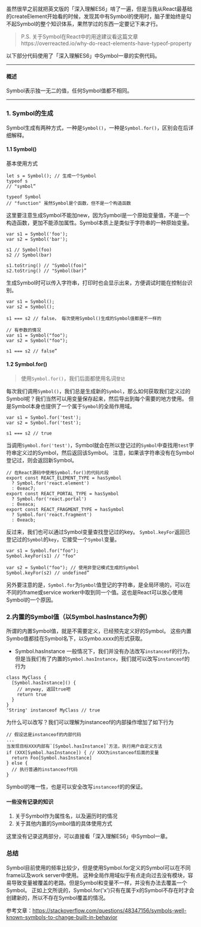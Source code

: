 虽然很早之前就把英文版的「深入理解ES6」啃了一遍，但是当我从React最基础的createElement开始看的时候，发现其中有Symbol的使用时，脑子里始终是勾不起Symbol的整个知识体系，果然学过的东西一定要记下来才行。
> P.S. 关于Symbol在React中的用途建议看这篇文章https://overreacted.io/why-do-react-elements-have-typeof-property

以下部分代码使用了「深入理解ES6」中Symbol一章的实例代码。

---
#### 概述
Symbol表示独一无二的值，任何Symbol值都不相同。

---
### 1. Symbol的生成
Symbol生成有两种方式，一种是`Symbol()`，一种是`Symbol.for()`，区别会在后详细解释。
#### 1.1 Symbol()
基本使用方式
```
let s = Symbol(); // 生成一个Symbol
typeof s
// "symbol”

typeof Symbol
// "function" 虽然Symbol是个函数，但不是一个构造函数
```
这里要注意生成Symbol不能加new，因为Symbol是一个原始变量值，不是一个构造函数，更加不能添加属性。Symbol本质上是类似于字符串的一种原始变量。
```
var s1 = Symbol('foo');
var s2 = Symbol('bar');

s1 // Symbol(foo)
s2 // Symbol(bar)

s1.toString() // "Symbol(foo)"
s2.toString() // "Symbol(bar)”
```
生成Symbol时可以传入字符串，打印时也会显示出来，方便调试时能在控制台识别。
```
var s1 = Symbol();
var s2 = Symbol();

s1 === s2 // false， 每次使用Symbol()生成的Symbol值都是不一样的

// 有参数的情况
var s1 = Symbol("foo");
var s2 = Symbol("foo");

s1 === s2 // false”
```
#### 1.2 Symbol.for()
> 使用`Symbol.for()`，我们后面都使用名词`登记`

每次我们调用`Symbol()`，我们总是生成新的`Symbol`，那么如何获取我们定义过的Symbol呢？我们当然可以用变量保存起来，然后导出到每个需要的地方使用。
但是Symbol本身也提供了一个属于`Symbol`的全局作用域。
```
var s1 = Symbol.for('test');
var s2 = Symbol.for('test');

s1 === s2 // true
```
当调用`Symbol.for('test')`，Symbol就会在所以登记过的`Symbol`中查找用`test`字符串定义过的Symbol，然后返回该Symbol。
注意，如果该字符串没有在Symbol登记过，则会返回新Symbol。
```
// 在React源码中使用Symbol.for()的代码片段
export const REACT_ELEMENT_TYPE = hasSymbol
  ? Symbol.for('react.element')
  : 0xeac7;
export const REACT_PORTAL_TYPE = hasSymbol
  ? Symbol.for('react.portal')
  : 0xeaca;
export const REACT_FRAGMENT_TYPE = hasSymbol
  ? Symbol.for('react.fragment')
  : 0xeacb;
```
反过来，我们也可以通过Symbol变量查找登记过的key。
`Symbol.keyFor`返回已登记过的`Symbol`的`key`，它接受一个`Symbol`变量。
```
var s1 = Symbol.for("foo");
Symbol.keyFor(s1) // "foo"

var s2 = Symbol("foo"); // 使用非登记模式生成的Symbol
Symbol.keyFor(s2) // undefined”
```
另外要注意的是，`Symbol.for`为`Symbol`值登记的字符串，是全局环境的，可以在不同的iframe或service worker中取到同一个值。这也是React可以放心使用Symbol的一个原因。

### 2.内置的Symbol值（以Symbol.hasInstance为例）
所谓的内置Symbol值，就是不需要定义，已经预先定义好的Symbol。
这些内置Symbo值都挂在Symbol名下，以Symbo.xxxx的形式获取。
- Symbol.hasInstance
一般情况下，我们并没有办法改写`instanceof`的行为，但是当我们有了内置的`Symbol.hasInstance`，我们就可以改写`instanceof`的行为
```
class MyClass {
  [Symbol.hasInstance]() {
    // anyway, 返回true吧
    return true
  }
}
'String' instanceof MyClass // true

```
为什么可以改写？我们可以理解为instanceof的内部操作增加了如下行为
```
// 假设这是instanceof的内部代码
...
当发现目标XXX内部有`[Symbol.hasInstance]`方法，执行用户自定义方法
if (XXX[Symbol.hasInstance]) { // XXX为instanceof后面的变量
  return Foo[Symbol.hasInstance]
} else {
  // 执行普通的instanceof代码
}
```
Symbol的唯一性，也是可以安全改写`instanceof`的的保证。
#### 一些没有记录的知识
1. 关于Symbol作为属性名，以及遍历时的情况
2. 关于其他内置的Symbol值的具体使用方式

这里没有记录这两部分，可以直接看「深入理解ES6」中Symbol一章。
### 总结
Symbol目前使用的频率比较少，但是使用Symbol.for定义的Symbol可以在不同frame以及work server中使用。
这种全局作用域似乎有点走向过去没有模块，容易导致变量被覆盖的老路。但是Symbol和变量不一样，并没有办法去覆盖一个Symbol。
正如上文所说的，Symbol.for('x')只有在属于x的Symbol不存在时才会创建新的，所以不存在Symbol覆盖的情况。

参考文章：https://stackoverflow.com/questions/48347156/symbols-well-known-symbols-to-change-built-in-behavior
